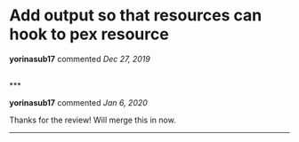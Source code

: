 # Add output so that resources can hook to pex resource

**yorinasub17** commented *Dec 27, 2019*


<br />
***


**yorinasub17** commented *Jan 6, 2020*

Thanks for the review! Will merge this in now.
***


